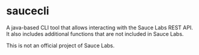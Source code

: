 # saucecli
A java-based CLI tool that allows interacting with the Sauce Labs REST API. It also includes additional functions that are not included in Sauce Labs.

This is not an official project of Sauce Labs.
